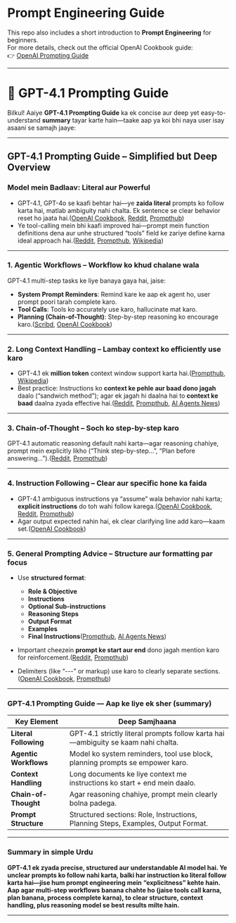 #  Prompt Engineering Guide

This repo also includes a short introduction to **Prompt Engineering** for beginners.  
For more details, check out the official OpenAI Cookbook guide:  
👉 [OpenAI Prompting Guide](https://cookbook.openai.com/examples/gpt4-1_prompting_guide)

---
# 📘 GPT-4.1 Prompting Guide

Bilkul! Aaiye **GPT-4.1 Prompting Guide** ka ek concise aur deep yet easy-to-understand **summary** tayar karte hain—taake aap ya koi bhi naya user isay asaani se samajh jaaye:

---

## GPT-4.1 Prompting Guide – Simplified but Deep Overview

### Model mein Badlaav: Literal aur Powerful

* GPT-4.1, GPT-4o se kaafi behtar hai—ye **zaida literal** prompts ko follow karta hai, matlab ambiguity nahi chalta. Ek sentence se clear behavior reset ho jaata hai.([OpenAI Cookbook][1], [Reddit][2], [Prompthub][3])
* Ye tool-calling mein bhi kaafi improved hai—prompt mein function definitions dena aur unhe structured “tools” field ke zariye define karna ideal approach hai.([Reddit][2], [Prompthub][3], [Wikipedia][4])

---

### 1. Agentic Workflows – Workflow ko khud chalane wala

GPT-4.1 multi-step tasks ke liye banaya gaya hai, jaise:

* **System Prompt Reminders**: Remind kare ke aap ek agent ho, user prompt poori tarah complete karo.
* **Tool Calls**: Tools ko accurately use karo, hallucinate mat karo.
* **Planning (Chain-of-Thought)**: Step-by-step reasoning ko encourage karo.([Scribd][5], [OpenAI Cookbook][1])

---

### 2. Long Context Handling – Lambay context ko efficiently use karo

* GPT-4.1 ek **million token** context window support karta hai.([Prompthub][3], [Wikipedia][4])
* Best practice: Instructions ko **context ke pehle aur baad dono jagah** daalo (“sandwich method”); agar ek jagah hi daalna hai to **context ke baad** daalna zyada effective hai.([Reddit][2], [Prompthub][3], [AI Agents News][6])

---

### 3. Chain-of-Thought – Soch ko step-by-step karo

GPT-4.1 automatic reasoning default nahi karta—agar reasoning chahiye, prompt mein explicitly likho (“Think step-by-step…”, “Plan before answering…”).([Reddit][2], [Prompthub][3])

---

### 4. Instruction Following – Clear aur specific hone ka faida

* GPT-4.1 ambiguous instructions ya “assume” wala behavior nahi karta; **explicit instructions** do toh wahi follow karega.([OpenAI Cookbook][1], [Reddit][2], [Prompthub][3])
* Agar output expected nahin hai, ek clear clarifying line add karo—kaam set.([OpenAI Cookbook][1])

---

### 5. General Prompting Advice – Structure aur formatting par focus

* Use **structured format**:

  * **Role & Objective**
  * **Instructions**
  * **Optional Sub-instructions**
  * **Reasoning Steps**
  * **Output Format**
  * **Examples**
  * **Final Instructions**([Prompthub][3], [AI Agents News][6])

* Important cheezein **prompt ke start aur end** dono jagah mention karo for reinforcement.([Reddit][7], [Prompthub][3])
* Delimiters (like “---” or markup) use karo to clearly separate sections.([OpenAI Cookbook][1], [Prompthub][3])

---

### GPT-4.1 Prompting Guide — Aap ke liye ek sher (summary)

| Key Element           | Deep Samjhaana                                                                    |
| --------------------- | --------------------------------------------------------------------------------- |
| **Literal Following** | GPT-4.1 strictly literal prompts follow karta hai—ambiguity se kaam nahi chalta.  |
| **Agentic Workflows** | Model ko system reminders, tool use block, planning prompts se empower karo.      |
| **Context Handling**  | Long documents ke liye context me instructions ko start + end mein daalo.         |
| **Chain-of-Thought**  | Agar reasoning chahiye, prompt mein clearly bolna padega.                         |
| **Prompt Structure**  | Structured sections: Role, Instructions, Planning Steps, Examples, Output Format. |

---

### Summary in simple Urdu

**GPT-4.1 ek zyada precise, structured aur understandable AI model hai. Ye unclear prompts ko follow nahi karta, balki har instruction ko literal follow karta hai—jise hum prompt engineering mein “explicitness” kehte hain. Aap agar multi-step workflows banana chahte ho (jaise tools call karna, plan banana, process complete karna), to clear structure, context handling, plus reasoning model se best results milte hain.**

---

[1]: https://cookbook.openai.com/examples/gpt4-1_prompting_guide?utm_source=chatgpt.com "GPT-4.1 Prompting Guide"
[2]: https://www.reddit.com/r/PromptEngineering/comments/1k6yid7/openai_dropped_a_prompting_guide_for_gpt41_heres/?utm_source=chatgpt.com "OpenAI dropped a prompting guide for GPT-4.1, here's ..."
[3]: https://www.prompthub.us/blog/the-complete-guide-to-gpt-4-1-models-performance-pricing-and-prompting-tips?utm_source=chatgpt.com "The Complete Guide to GPT-4.1: Models, Performance ..."
[4]: https://en.wikipedia.org/wiki/GPT-4.1?utm_source=chatgpt.com "GPT-4.1"
[5]: https://www.scribd.com/document/859440350/GPT-4-1-Prompting-Guide-OpenAI-Cookbook?utm_source=chatgpt.com "GPT-4.1 Prompting Guide _ OpenAI Cookbook | PDF"
[6]: https://aiagent.marktechpost.com/post/the-ultimate-gpt-4-1-prompting-guide-by-openai?utm_source=chatgpt.com "The Ultimate GPT-4.1 Prompting Guide by OpenAI"
[7]: https://www.reddit.com/r/ChatGPTPro/comments/1jzyf6k/openai_just_dropped_a_detailed_prompting_guide/?utm_source=chatgpt.com "OpenAI just dropped a detailed prompting guide and it's ..."

